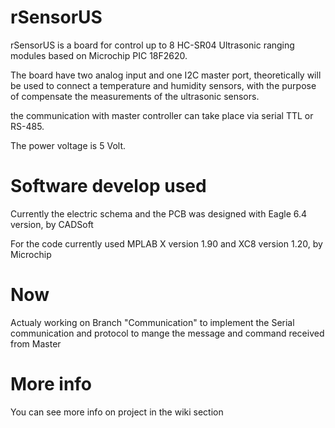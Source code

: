 rSensorUS
=========

rSensorUS is a board for control up to 8 HC-SR04 Ultrasonic ranging modules based on Microchip PIC 18F2620.

The board have two analog input and one I2C master port, theoretically will be used to connect a temperature and humidity sensors, with the purpose of compensate the measurements of the ultrasonic sensors.

the communication with master controller can take place via serial TTL or RS-485.

The power voltage is 5 Volt.


Software develop used
======================
Currently the electric schema and the PCB was designed with Eagle 6.4 version, by CADSoft

For the code currently used MPLAB X version 1.90 and XC8 version 1.20, by Microchip


Now
====
Actualy working on Branch "Communication" to implement the Serial communication and protocol to mange the message and command received from Master


More info
==========
You can see more info on project in the wiki section
